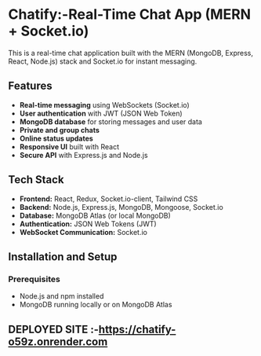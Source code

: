 # Chatify:-Real-Time Chat App (MERN + Socket.io)

This is a real-time chat application built with the MERN (MongoDB, Express, React, Node.js) stack and Socket.io for instant messaging.

## Features

- **Real-time messaging** using WebSockets (Socket.io)
- **User authentication** with JWT (JSON Web Token)
- **MongoDB database** for storing messages and user data
- **Private and group chats**
- **Online status updates**
- **Responsive UI** built with React
- **Secure API** with Express.js and Node.js

## Tech Stack

- **Frontend:** React, Redux, Socket.io-client, Tailwind CSS
- **Backend:** Node.js, Express.js, MongoDB, Mongoose, Socket.io
- **Database:** MongoDB Atlas (or local MongoDB)
- **Authentication:** JSON Web Tokens (JWT)
- **WebSocket Communication:** Socket.io

## Installation and Setup

### Prerequisites
- Node.js and npm installed
- MongoDB running locally or on MongoDB Atlas

## DEPLOYED SITE :-https://chatify-o59z.onrender.com
